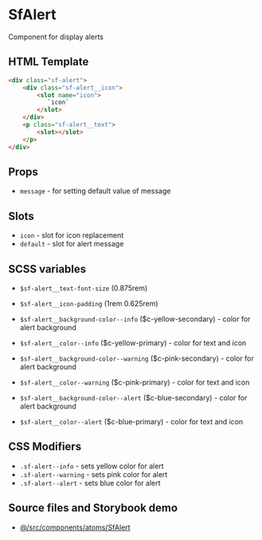 # SfAlert

Component for display alerts
<!-- Write about general purpose of the component. Include screenshot (to be replaced with a live example once we migrate to vuepress) -->

## HTML Template

<!-- Just paste HTML template. It's much better description than any other code -->

````html
<div class="sf-alert">
    <div class="sf-alert__icon">
        <slot name="icon">
           `icon`
        </slot>
    </div>
    <p class="sf-alert__text">
        <slot></slot>
    </p>
</div>
````

## Props

- `message` - for setting default value of message

## Slots

- `icon` - slot for icon replacement
- `default` - slot for alert message

<!-- Describe slots and their purpose -->


## SCSS variables


- `$sf-alert__text-font-size` (0.875rem)

- `$sf-alert__icon-padding` (1rem  0.625rem)

- `$sf-alert__background-color--info` ($c-yellow-secondary) - color for alert background
- `$sf-alert__color--info` ($c-yellow-primary) - color for text and icon

- `$sf-alert__background-color--warning` ($c-pink-secondary) - color for alert background
- `$sf-alert__color--warning` ($c-pink-primary) - color for text and icon

- `$sf-alert__background-color--alert` ($c-blue-secondary) - color for alert background
- `$sf-alert__color--alert` ($c-blue-primary) - color for text and icon

<!-- Write down SCSS variables available for configuration -->

## CSS Modifiers

- `.sf-alert--info` - sets yellow color for alert
- `.sf-alert--warning` - sets pink color for alert
- `.sf-alert--alert` - sets blue color for alert

<!-- Write down available CSS Modifiers -->

## Source files and Storybook demo

- [@/src/components/atoms/SfAlert](https://github.com/DivanteLtd/storefront-ui/tree/master/src/components/atoms/SfAlert)
